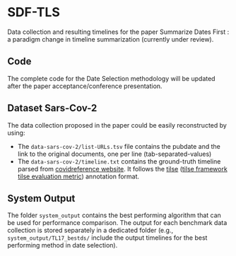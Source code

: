 # SDF-TLS
Data collection and resulting timelines for the paper Summarize Dates First : a paradigm change in timeline summarization (currently under review).

## Code
The complete code for the Date Selection methodology will be updated after the paper acceptance/conference presentation.

## Dataset Sars-Cov-2
The data collection proposed in the paper could be easily reconstructed by using:
- The `data-sars-cov-2/list-URLs.tsv` file contains the pubdate and the link to the original documents, one per line (tab-separated-values)
- The `data-sars-cov-2/timeline.txt` contains the ground-truth timeline parsed from [covidreference website](https://covidreference.com/). It follows the [tilse](https://github.com/smartschat/tilse) ([tilse framework](https://arxiv.org/pdf/1810.07949.pdf) [tilse evaluation metric](https://www.aclweb.org/anthology/E17-2046.pdf)) annotation format.

## System Output
The folder `system_output` contains the best performing algorithm that can be used for performance comparison. The output for each benchmark data collection is stored separately in a dedicated folder (e.g., `system_output/TL17_bestds/` include the output timelines for the best performing method in date selection). 
